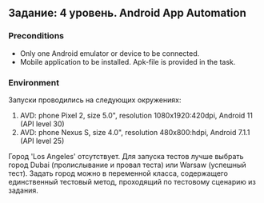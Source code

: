 ## Задание: 4 уровень. Android App Automation

### Preconditions
- Only one Android emulator or device to be connected.
- Mobile application to be installed. Apk-file is provided in the task.

###  Environment
  Запуски проводились на следующих окружениях:
1. AVD: phone Pixel 2, size 5.0", resolution 1080x1920:420dpi, Android 11 (API level 30)
1. AVD: phone Nexus S, size 4.0", resolution 480x800:hdpi, Android 7.1.1 (API level 25)

Город 'Los Angeles' отсутствует. Для запуска тестов лучше выбрать 
город Dubai (пролислывание и провал теста) или Warsaw (успешный тест). 
Задать город можно в переменной класса, содержащего единственный тестовый метод, 
проходящий по тестовому сценарию из задания. 
